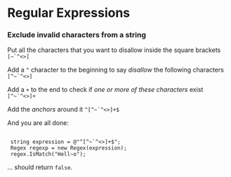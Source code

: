 # Regular Expressions

### Exclude invalid characters from a string

Put all the characters that you want to disallow inside the square brackets <code>\[~\`^<>\]</code>

Add a <code>^</code> character to the beginning to say *disallow* the following characters <code>[^~`^<>]</code>

Add a <code>+</code> to the end to check if *one or more of these characters* exist <code>[^~`^<>]+</code>

Add the *anchors* around it <code>^[^~`^<>]+$</code>

 

And you are all done:

<code>
 string expression = @"^[^~`^<>]+$";
 Regex regexp = new Regex(expression);
 regex.IsMatch("Hell~o");
</code>

... should return <code>false</code>.
